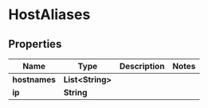 

# HostAliases


## Properties

| Name | Type | Description | Notes |
|------------ | ------------- | ------------- | -------------|
|**hostnames** | **List&lt;String&gt;** |  |  |
|**ip** | **String** |  |  |



